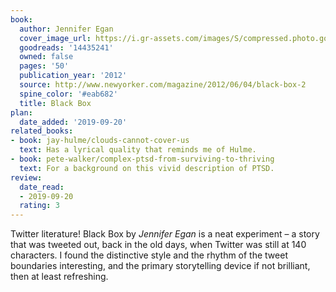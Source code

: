 ```yaml
---
book:
  author: Jennifer Egan
  cover_image_url: https://i.gr-assets.com/images/S/compressed.photo.goodreads.com/books/1338999208l/14435241.jpg
  goodreads: '14435241'
  owned: false
  pages: '50'
  publication_year: '2012'
  source: http://www.newyorker.com/magazine/2012/06/04/black-box-2
  spine_color: '#eab682'
  title: Black Box
plan:
  date_added: '2019-09-20'
related_books:
- book: jay-hulme/clouds-cannot-cover-us
  text: Has a lyrical quality that reminds me of Hulme.
- book: pete-walker/complex-ptsd-from-surviving-to-thriving
  text: For a background on this vivid description of PTSD.
review:
  date_read:
  - 2019-09-20
  rating: 3
---
```


Twitter literature!  Black Box by *Jennifer Egan* is a neat experiment – a story that was tweeted out, back in the old
days, when Twitter was still at 140 characters. I found the distinctive style and the rhythm of the tweet boundaries
interesting, and the primary storytelling device if not brilliant, then at least refreshing.
